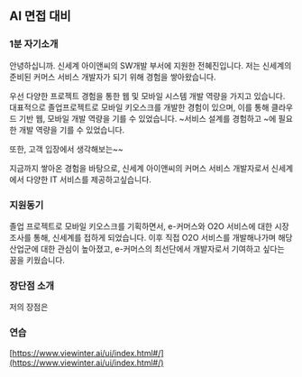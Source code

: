 ## AI 면접 대비

### 1분 자기소개
안녕하십니까. 신세계 아이앤씨의 SW개발 부서에 지원한 전혜진입니다.
저는 신세계의 준비된 커머스 서비스 개발자가 되기 위해 경험을 쌓아왔습니다.

우선 다양한 프로젝트 경험을 통한 웹 및 모바일 시스템 개발 역량을 가지고 있습니다. 대표적으로 졸업프로젝트로 모바일 키오스크를 개발한 경험이 있으며, 이를 통해 클라우드 기반 웹, 모바일 개발 역량을 기를 수 있었습니다.  ~서비스 설계를 경험하고 ~에 필요한 개발 역량을 기를 수 있었습니다.

또한, 고객 입장에서 생각해보는~~


지금까지 쌓아온 경험을 바탕으로, 신세계 아이앤씨의 커머스 서비스 개발자로서 신세계에서 다양한 IT 서비스를 제공하고싶습니다.

### 지원동기
졸업 프로젝트로 모바일 키오스크를 기획하면서, e-커머스와 O2O 서비스에 대한 시장조사를 통해, 신세계를 접하게 되었습니다. 이후 직접 O2O 서비스를 개발해나가며 해당 산업군에 대한 관심이 높아졌고, e-커머스의 최선단에서 개발자로서 기여하고 싶다는 꿈을 키웠습니다.

### 장단점  소개
저의 장점은 

### 연습
[https://www.viewinter.ai/ui/index.html#/](https://www.viewinter.ai/ui/index.html#/)

<!--stackedit_data:
eyJoaXN0b3J5IjpbLTcwMDEzNDc1NSwtNjA3MTk5MjQzLDE1Nz
c3OTAzMzAsMTExODE1ODgyLC02NDk0OTU5MzYsLTYwODc3NzQ4
NSwtMTk5MTY2OTk2NV19
-->